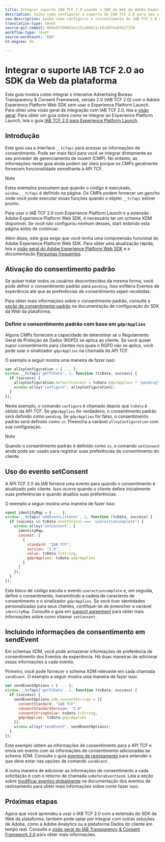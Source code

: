 ```yaml
---
title: Integrar suporte IAB TCF 2.0 usando o SDK da Web da Adobe Experience Platform
description: Saiba como configurar o suporte do IAB TCF 2.0 para seu site sem usar o Adobe Experience Platform Launch.
seo-description: Saiba como configurar o consentimento do IAB TCF 2.0 com o Adobe Experience Platform Web SDK
translation-type: tm+mt
source-git-commit: 0b9a92f006d1ec151a0bb11c10c607ea9362f729
workflow-type: tm+mt
source-wordcount: '685'
ht-degree: 0%

---
```



# Integrar o suporte IAB TCF 2.0 ao SDK da Web da plataforma

Este guia mostra como integrar o Interative Advertising Bureau Transparency &amp; Consent Framework, versão 2.0 (IAB TCF 2.0) com o Adobe Experience Platform Web SDK sem usar o Experience Platform Launch. Para obter uma visão geral da integração com IAB TCF 2.0, leia a [visão geral](./overview.md). Para obter um guia sobre como se integrar ao Experience Platform Launch, leia o guia [IAB TCF 2.0 para Experience Platform Launch](./with-launch.md).

## Introdução

Este guia usa a interface `__tcfapi` para acessar as informações de consentimento. Pode ser mais fácil para você se integrar diretamente ao seu provedor de gerenciamento de nuvem (CMP). No entanto, as informações neste guia ainda podem ser úteis porque os CMPs geralmente fornecem funcionalidade semelhante à API TCF.

>[!NOTE]
>
>Estes exemplos presumem que quando o código é executado, `window.__tcfapi` é definido na página. Os CMPs podem fornecer um gancho onde você pode executar essas funções quando o objeto `__tcfapi` estiver pronto.

Para usar o IAB TCF 2.0 com Experience Platform Launch e a extensão Adobe Experience Platform Web SDK, é necessário ter um schema XDM disponível. Se você não configurou nenhum desses, start exibindo esta página antes de continuar.

Além disso, este guia exige que você tenha uma compreensão funcional do Adobe Experience Platform Web SDK. Para obter uma atualização rápida, leia a [visão geral do Adobe Experience Platform Web SDK](../../home.md) e a documentação [Perguntas frequentes](../../web-sdk-faq.md).

## Ativação do consentimento padrão

Se quiser tratar todos os usuários desconhecidos da mesma forma, você pode definir o consentimento padrão para `pending`. Isso enfileira Eventos de experiência até que as preferências de consentimento sejam recebidas.

Para obter mais informações sobre o consentimento padrão, consulte a [seção de consentimento padrão](../../fundamentals/configuring-the-sdk.md#default-consent) na documentação de configuração do SDK da Web da plataforma.

### Definir o consentimento padrão com base em `gdprApplies`

Alguns CMPs fornecem a capacidade de determinar se o Regulamento Geral de Proteção de Dados (RGPD) se aplica ao cliente. Se você quiser supor consentimento para clientes nos quais o RGPD não se aplica, você pode usar o sinalizador `gdprApplies` na chamada da API TCF.

O exemplo a seguir mostra uma maneira de fazer isso:

```javascript
var alloyConfiguration = { ... };
window.__tcfapi('getTCData', 2, function (tcData, success) {
  if (success) {
    alloyConfiguration.defaultConsent = tcData.gdprApplies ? "pending" : "in";
    window.alloy("configure", alloyConfiguration);
  }
});
```

Neste exemplo, o comando `configure` é chamado depois que `tcData` é obtido da API TCF. Se `gdprApplies` for verdadeiro, o consentimento padrão será definido como `pending`. Se `gdprApplies` for falso, o consentimento padrão será definido como `in`. Preencha a variável `alloyConfiguration` com sua configuração.

>[!NOTE]
>
>Quando o consentimento padrão é definido como `in`, o comando `setConsent` ainda pode ser usado para registrar suas preferências de consentimento do cliente.

## Uso do evento setConsent

A API TCF 2.0 da IAB fornece uma evento para quando o consentimento é atualizado pelo cliente. Isso ocorre quando o cliente define inicialmente suas preferências e quando atualiza suas preferências.

O exemplo a seguir mostra uma maneira de fazer isso:

```javascript
const identityMap = { ... };
window.__tcfapi('addEventListener', 2, function (tcData, success) {
  if (success && tcData.eventStatus === 'useractioncomplete') {
    window.alloy("setConsent", {
      identityMap,
      consent: [
        {
          standard: "IAB TCF",
          version: "2.0",
          value: tcData.tcString,
          gdprApplies: tcData.gdprApplies
        }
      ]
    });
  }
});
```

Este bloco de código escuta o evento `useractioncomplete` e, em seguida, define o consentimento, transmitindo a cadeia de caracteres de consentimento e o sinalizador `gdprApplies`. Se você tiver identidades personalizadas para seus clientes, certifique-se de preencher a variável `identityMap`. Consulte o guia em [support agreement](../../consent/supporting-consent.md) para obter mais informações sobre como chamar `setConsent`.

## Incluindo informações de consentimento em sendEvent

Em schemas XDM, você pode armazenar informações de preferência de consentimento dos Eventos de experiência. Há duas maneiras de adicionar essas informações a cada evento.

Primeiro, você pode fornecer o schema XDM relevante em cada chamada `sendEvent`. O exemplo a seguir mostra uma maneira de fazer isso:

```javascript
var sendEventOptions = { ... };
window.__tcfapi('getTCData', 2, function (tcData, success) {
  if (success) {
    sendEventOptions.xdm.consentStrings = [{
      consentStandard: "IAB TCF"
      consentStandardVersion: "2.0"
      consentStringValue: tcData.tcString,
      gdprApplies: tcData.gdprApplies
    }];
    window.alloy("sendEvent", sendEventOptions);
  }
});
```

Este exemplo obtém as informações de consentimento para a API TCF e envia um evento com as informações de consentimento adicionadas ao schema XDM. Consulte o guia [eventos de rastreamento](../../fundamentals/tracking-events.md) para entender o que deve estar nas opções de comando `sendEvent`.

A outra maneira de adicionar as informações de consentimento a cada solicitação é com o retorno de chamada `onBeforeEventSend`. Leia a seção sobre [modificar eventos globalmente](../../fundamentals/tracking-events.md#modifying-events-globally) na documentação dos eventos de rastreamento para obter mais informações sobre como fazer isso.

## Próximas etapas

Agora que você aprendeu a usar o IAB TCF 2.0 com a extensão do SDK da Web da plataforma, também pode optar por integrar com outras soluções de Adobe, como a Adobe Analytics ou a plataforma Dados do cliente em tempo real. Consulte a [visão geral do IAB Transparency &amp; Consent Framework 2.0](./overview.md) para obter mais informações.
